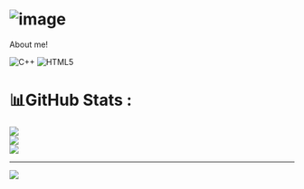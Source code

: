 
# ![image](https://github.com/user-attachments/assets/8f8dd294-98b2-42a0-b0d3-29f8a47b0cfc)
 About me!

![C++](https://img.shields.io/badge/c++-%2300599C.svg?style=plastic&logo=c%2B%2B&logoColor=white) ![HTML5](https://img.shields.io/badge/html5-%23E34F26.svg?style=plastic&logo=html5&logoColor=white)
# 📊GitHub Stats :
![](https://github-readme-stats.vercel.app/api?username=HoangThuNhat&theme=radical&hide_border=false&include_all_commits=false&count_private=false)<br/>
![](https://github-readme-streak-stats.herokuapp.com/?user=HoangThuNhat&theme=radical&hide_border=false)<br/>
![](https://github-readme-stats.vercel.app/api/top-langs/?username=HoangThuNhat&theme=radical&hide_border=false&include_all_commits=false&count_private=false&layout=compact)

---
[![](https://visitcount.itsvg.in/api?id=HoangThuNhat&icon=2&color=1)](https://visitcount.itsvg.in)
